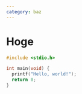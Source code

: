 ```yaml
---
category: baz
---
```


# Hoge

```c
#include <stdio.h>

int main(void) {
  printf("Hello, world!");
  return 0;
}
```

